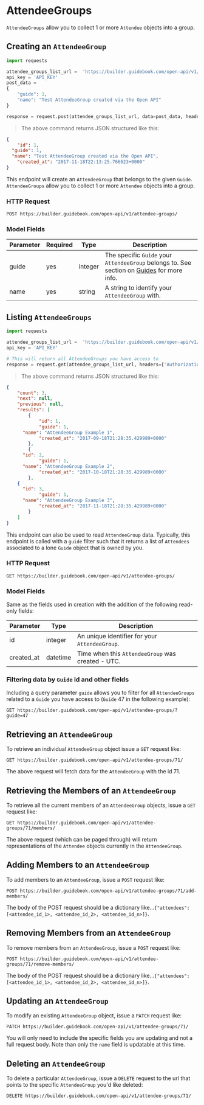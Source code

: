 # AttendeeGroups

`AttendeeGroups` allow you to collect 1 or more `Attendee` objects into a group.

## Creating an `AttendeeGroup`


```python
import requests

attendee_groups_list_url =  'https://builder.guidebook.com/open-api/v1/attendee-groups/'
api_key = 'API_KEY'
post_data =
{
	"guide": 1,
	"name": "Test AttendeeGroup created via the Open API"
}

response = request.post(attendee_groups_list_url, data=post_data, headers={'Authorization': 'JWT ' + api_key})

```

> The above command returns JSON structured like this:

```json
{
	"id": 1,
  "guide": 1,
  "name": "Test AttendeeGroup created via the Open API",
	"created_at": "2017-11-18T22:13:25.766623+0000"
}


```

This endpoint will create an `AttendeeGroup` that belongs to the given `Guide`. `AttendeeGroups` allow you to collect 1 or more `Attendee` objects into a group.

### HTTP Request

`POST https://builder.guidebook.com/open-api/v1/attendee-groups/`

### Model Fields

Parameter       | Required  | Type    | Description
---------       | --------  | ------- | -----------
guide           | yes | integer  | The specific `Guide` your `AttendeeGroup` belongs to.  See section on [Guides](#guides) for more info.
name            | yes | string    | A string to identify your `AttendeeGroup` with.


## Listing `AttendeeGroups`


```python
import requests

attendee_groups_list_url =  'https://builder.guidebook.com/open-api/v1/attendee-groups/'
api_key = 'API_KEY'

# This will return all AttendeeGroups you have access to
response = request.get(attendee_groups_list_url, headers={'Authorization': 'JWT ' + api_key})
```

> The above command returns JSON structured like this:

```json
{
	"count": 3,
	"next": null,
	"previous": null,
	"results": [
		{
			"id": 1,
			"guide": 1,
      "name": "AttendeeGroup Example 1",
			"created_at": "2017-09-18T21:28:35.429989+0000"
		},
		{
      "id": 2,
			"guide": 1,
      "name": "AttendeeGroup Example 2",
			"created_at": "2017-10-18T21:28:35.429989+0000"
		},
    {
      "id": 3,
			"guide": 1,
      "name": "AttendeeGroup Example 3",
			"created_at": "2017-11-18T21:28:35.429989+0000"
		}
	]
}

```

This endpoint can also be used to read `AttendeeGroup` data. Typically, this endpoint is called with a `guide` filter such that it returns a list of `Attendees` associated to a lone `Guide` object that is owned by you.

### HTTP Request

`GET https://builder.guidebook.com/open-api/v1/attendee-groups/`

### Model Fields

Same as the fields used in creation with the addition of the following read-only fields:

Parameter       | Type    | Description
---------       | ------- | -----------
id              | integer  | An unique identifier for your `AttendeeGroup`.
created_at      | datetime | Time when this `AttendeeGroup` was created - UTC.

### Filtering data by `Guide` id and other fields

Including a query parameter `guide` allows you to filter for all `AttendeeGroups` related to a `Guide` you have access to (`Guide` 47 in the following example):

`GET https://builder.guidebook.com/open-api/v1/attendee-groups/?guide=47`

## Retrieving an `AttendeeGroup`

To retrieve an individual `AttendeeGroup` object issue a `GET` request like:

`GET https://builder.guidebook.com/open-api/v1/attendee-groups/71/`

The above request will fetch data for the `AttendeeGroup` with the id 71.

## Retrieving the Members of an `AttendeeGroup`

To retrieve all the current members of an `AttendeeGroup` objects, issue a `GET` request like:

`GET https://builder.guidebook.com/open-api/v1/attendee-groups/71/members/`

The above request (which can be paged through) will return representations of the `Attendee` objects currently in the `AttendeeGroup`.

## Adding Members to an `AttendeeGroup`

To add members to an `AttendeeGroup`, issue a `POST` request like:

`POST https://builder.guidebook.com/open-api/v1/attendee-groups/71/add-members/`

The body of the POST request should be a dictionary like...`{"attendees": [<attendee_id_1>, <attendee_id_2>, <attendee_id_n>]}`.

## Removing Members from an `AttendeeGroup`

To remove members from an `AttendeeGroup`, issue a `POST` request like:

`POST https://builder.guidebook.com/open-api/v1/attendee-groups/71/remove-members/`

The body of the POST request should be a dictionary like...`{"attendees": [<attendee_id_1>, <attendee_id_2>, <attendee_id_n>]}`.

## Updating an `AttendeeGroup`

To modify an existing `AttendeeGroup` object, issue a `PATCH` request like:

`PATCH https://builder.guidebook.com/open-api/v1/attendee-groups/71/`

You will only need to include the specific fields you are updating and not a full request body. Note than only the `name` field is updatable at this time.

## Deleting an `AttendeeGroup`

To delete a particular `AttendeeGroup`, issue a `DELETE` request to the url that points to the specific `AttendeeGroup` you'd like deleted:

`DELETE https://builder.guidebook.com/open-api/v1/attendee-groups/71/`
